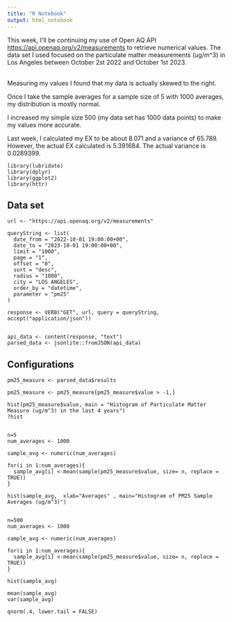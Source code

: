 ```yaml
---
title: "R Notebook"
output: html_notebook
---
```


This week, I'll be continuing my use of Open AQ API <https://api.openaq.org/v2/measurements> to retrieve numerical values. The data set I used focused on the particulate matter measurements (ug/m\^3) in Los Angeles between October 2st 2022 and October 1st 2023.

\
Measuring my values I found that my data is actually skewed to the right.

Once I take the sample averages for a sample size of 5 with 1000 averages, my distribution is mostly normal.

I increased my simple size 500 (my data set has 1000 data points) to make my values more accurate.

Last week, I calculated my EX to be about 8.071 and a variance of 65.789. However, the actual EX calculated is 5.391684. The actual variance is 0.0289399.

```{r}
library(lubridate)
library(dplyr)
library(ggplot2)
library(httr)
```

## Data set

```{r}
url <- "https://api.openaq.org/v2/measurements"

queryString <- list(
  date_from = "2022-10-01 19:00:00+00",
  date_to = "2023-10-01 19:00:00+00",
  limit = "1000",
  page = "1",
  offset = "0",
  sort = "desc",
  radius = "1000",
  city = "LOS ANGELES",
  order_by = "datetime",
  parameter = "pm25"
)

response <- VERB("GET", url, query = queryString, accept("application/json"))


api_data <- content(response, "text") 
parsed_data <- jsonlite::fromJSON(api_data)
```

## Configurations

```{r}
pm25_measure <- parsed_data$results

pm25_measure <- pm25_measure[pm25_measure$value > -1,]
```

```{r}
hist(pm25_measure$value, main = "Histogram of Particulate Matter Measure (ug/m^3) in the last 4 years")
?hist
```

```{r}

n=5 
num_averages <- 1000

sample_avg <- numeric(num_averages)

for(i in 1:num_averages){
  sample_avg[i] <-mean(sample(pm25_measure$value, size= n, replace = TRUE))
}

hist(sample_avg,  xlab="Averages" , main="Histogram of PM25 Sample Averages (ug/m^3)")
```

```{r}

n=500 
num_averages <- 1000

sample_avg <- numeric(num_averages)

for(i in 1:num_averages){
  sample_avg[i] <-mean(sample(pm25_measure$value, size= n, replace = TRUE))
}

hist(sample_avg)
```

```{r}
mean(sample_avg)
var(sample_avg)
```

```{r}
qnorm(.4, lower.tail = FALSE)
```
